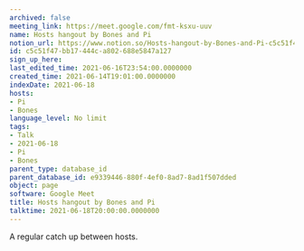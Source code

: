 ```yaml
---
archived: false
meeting_link: https://meet.google.com/fmt-ksxu-uuv
name: Hosts hangout by Bones and Pi
notion_url: https://www.notion.so/Hosts-hangout-by-Bones-and-Pi-c5c51f47bb17444ca802688e5847a127
id: c5c51f47-bb17-444c-a802-688e5847a127
sign_up_here: 
last_edited_time: 2021-06-16T23:54:00.0000000
created_time: 2021-06-14T19:01:00.0000000
indexDate: 2021-06-18
hosts:
- Pi
- Bones
language_level: No limit
tags:
- Talk
- 2021-06-18
- Pi
- Bones
parent_type: database_id
parent_database_id: e9339446-880f-4ef0-8ad7-8ad1f507dded
object: page
software: Google Meet
title: Hosts hangout by Bones and Pi
talktime: 2021-06-18T20:00:00.0000000
---
```


A regular catch up between hosts.


